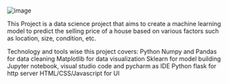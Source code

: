 ![image](https://github.com/AreenJain/BangloreHomePricesPrediction/assets/132453646/b64bbb65-84f9-456a-82eb-9e33bfd73b26)

This Project is a data science project that aims to create a machine learning model to predict the selling price of a 
house based on various factors such as location, size, condition, etc.

Technology and tools wise this project covers:
Python
Numpy and Pandas for data cleaning
Matplotlib for data visualization
Sklearn for model building
Jupyter notebook, visual studio code and pycharm as IDE
Python flask for http server
HTML/CSS/Javascript for UI
